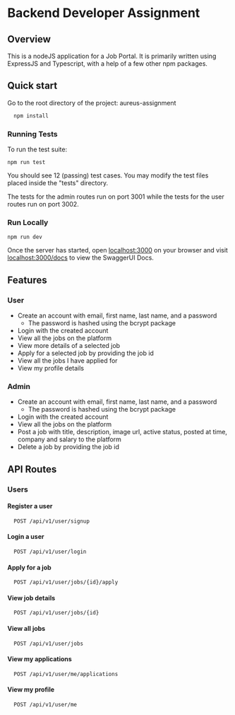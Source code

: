
# Backend Developer Assignment

## Overview
This is a nodeJS application for a Job Portal. It is primarily written using ExpressJS and Typescript, with a help of a few other npm packages. 




## Quick start

Go to the root directory of the project: aureus-assignment

```bash
  npm install
```
### Running Tests
To run the test suite:
```
npm run test
```
You should see 12 (passing) test cases. You may modify the test files placed inside the "tests" directory. 

The tests for the admin routes run on port 3001 while the tests for the user routes run on port 3002.

### Run Locally
```
npm run dev
```
Once the server has started, open <localhost:3000> on your browser and visit <localhost:3000/docs> to view the SwaggerUI Docs. 


## Features

### User
- Create an account with email, first name, last name, and a password
    - The password is hashed using the bcrypt package
- Login with the created account
- View all the jobs on the platform
- View more details of a selected job
- Apply for a selected job by providing the job id
- View all the jobs I have applied for
- View my profile details

### Admin
- Create an account with email, first name, last name, and a password
    - The password is hashed using the bcrypt package
- Login with the created account
- View all the jobs on the platform
- Post a job with title, description, image url, active status, posted at time, company and salary to the platform
- Delete a job by providing the job id




## API Routes

### Users

#### Register a user
```http
  POST /api/v1/user/signup
```
#### Login a user
```http
  POST /api/v1/user/login
```
#### Apply for a job
```http
  POST /api/v1/user/jobs/{id}/apply
```
#### View job details
```http
  POST /api/v1/user/jobs/{id}
```
#### View all jobs
```http
  POST /api/v1/user/jobs
```
#### View my applications
```http
  POST /api/v1/user/me/applications
```
#### View my profile
```http
  POST /api/v1/user/me
```
